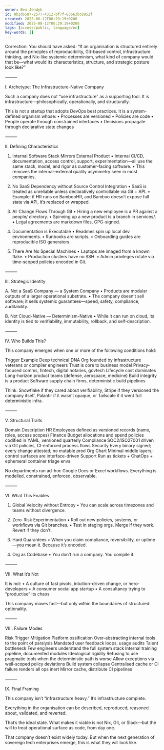 ```yaml
---
owner: Ben Jendyk
id: 9b2d6587-2577-4312-bf7f-83663bc8952f
created: 2025-08-12T00:29:19+0200
modified: 2025-08-12T00:29:19+0200
tags: [access/public, language/en]
key-words: []
---
```


Correction: You should have asked: “If an organisation is structured entirely around the principles of reproducibility, Git-based control, infrastructure thinking, and Nix-like systemic determinism, what kind of company would that be—what would its characteristics, structure, and strategic posture look like?”

⸻

I. Archetype: The Infrastructure-Native Company

Such a company does not “use infrastructure” as a supporting tool.
It is infrastructure—philosophically, operationally, and structurally.

This is not a startup that adopts DevOps best practices.
It is a system-defined organism whose:
	•	Processes are versioned
	•	Policies are code
	•	People operate through constrained interfaces
	•	Decisions propagate through declarative state changes

⸻

II. Defining Characteristics

1. Internal Software Stack Mirrors External Product
	•	Internal CI/CD, documentation, access control, support, experimentation—all use the same stack, model, and rigor as customer-facing software.
	•	This removes the internal–external quality asymmetry seen in most companies.

2. No SaaS Dependency without Source Control Integration
	•	SaaS is treated as unreliable unless declaratively controllable via Git + API.
	•	Example: if HR runs on BambooHR, and Bamboo doesn’t expose full state via API, it’s replaced or wrapped.

3. All Change Flows Through Git
	•	Hiring a new employee is a PR against a people/ directory.
	•	Spinning up a new product is a branch in services/.
	•	Legal agreements are markdown files, GPG-signed.

4. Documentation is Executable
	•	Readmes spin up local dev environments.
	•	Runbooks are scripts.
	•	Onboarding guides are reproducible ISO generators.

5. There Are No Special Machines
	•	Laptops are imaged from a known flake.
	•	Production clusters have no SSH.
	•	Admin privileges rotate via time-scoped policies encoded in Git.

⸻

III. Strategic Identity

A. Not a SaaS Company — a System Company
	•	Products are modular outputs of a larger operational substrate.
	•	The company doesn’t sell software; it sells systemic guarantees—speed, safety, compliance, auditability.

B. Not Cloud-Native — Determinism-Native
	•	While it can run on cloud, its identity is tied to verifiability, immutability, rollback, and self-description.

⸻

IV. Who Builds This?

This company emerges when one or more of the following conditions hold:

Trigger	Example
Deep technical DNA	Org founded by infrastructure veterans or compiler engineers
Trust is core to business model	Privacy-focused comms, fintech, digital notaries, govtech
Lifecycle cost dominates	Long-horizon product teams (defense, aerospace, medicine)
Build integrity is a product	Software supply chain firms, deterministic build pipelines

Think: Snowflake if they cared about verifiability, Stripe if they versioned the company itself, Palantir if it wasn’t opaque, or Tailscale if it went full deterministic infra.

⸻

V. Structural Traits

Domain	Description
HR	Employees defined as versioned records (name, roles, access scopes)
Finance	Budget allocations and spend policies codified in YAML, versioned quarterly
Compliance	SOC2/ISO27001 driven via Git policies, CI-enforced process flows
Security	Every binary signed; every change attested; no mutable prod
Org Chart	Minimal middle layers; control surfaces are interface-driven
Support	Run as tickets + ChatOps + ephemeral container triage envs

No departments run ad-hoc Google Docs or Excel workflows.
Everything is modelled, constrained, enforced, observable.

⸻

VI. What This Enables

1. Global Velocity without Entropy
	•	You can scale across timezones and teams without divergence.

2. Zero-Risk Experimentation
	•	Roll out new policies, systems, or workflows via Git branches.
	•	Test in staging orgs. Merge if they work. Revert if they don’t.

3. Hard Guarantees
	•	When you claim compliance, reversibility, or uptime—you mean it.
Because it’s encoded.

4. Org as Codebase
	•	You don’t run a company. You compile it.

⸻

VII. What It’s Not

It is not:
	•	A culture of fast pivots, intuition-driven change, or hero-developers
	•	A consumer social app startup
	•	A consultancy trying to “productise” its chaos

This company moves fast—but only within the boundaries of structured optionality.

⸻

VIII. Failure Modes

Risk	Trigger	Mitigation
Platform ossification	Over-abstracting internal tools to the point of paralysis	Mandated user feedback loops, usage audits
Talent bottleneck	Few engineers understand the full system stack	Internal training pipeline, documented modules
Ideological rigidity	Refusing to use pragmatic tools when the deterministic path is worse	Allow exceptions via well-scoped policy deviations
Build system collapse	Centralised cache or CI failure renders all ops inert	Mirror cache, distribute CI pipelines


⸻

IX. Final Framing

This company isn’t “infrastructure heavy.”
It’s infrastructure complete.

Everything in the organisation can be described, reproduced, reasoned about, validated, and reverted.

That’s the ideal state.
What makes it viable is not Nix, Git, or Slack—but the will to treat operational surface as code, from day one.

That company doesn’t exist widely today.
But when the next generation of sovereign tech enterprises emerge, this is what they will look like.